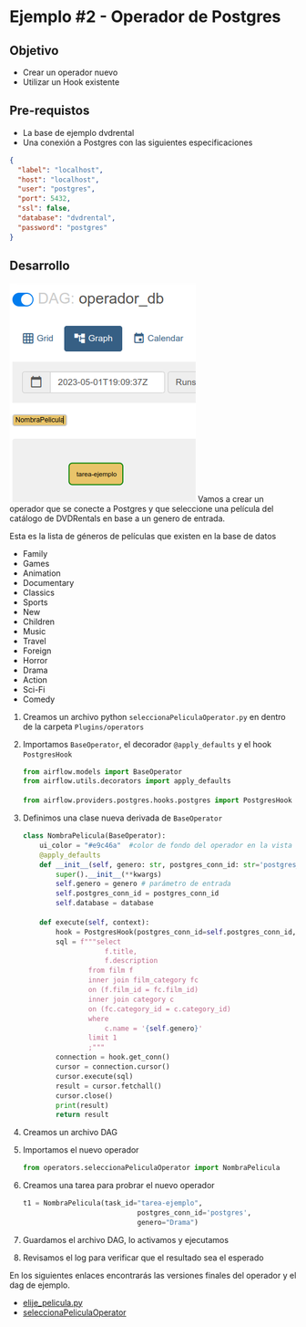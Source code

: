 # Ejemplo #2 - Operador de Postgres

## Objetivo

* Crear un operador nuevo
* Utilizar un Hook existente

## Pre-requistos

- La base de ejemplo dvdrental
- Una conexión a Postgres con las siguientes especificaciones

```json
{
  "label": "localhost",
  "host": "localhost",
  "user": "postgres",
  "port": 5432,
  "ssl": false,
  "database": "dvdrental",
  "password": "postgres"
}
```
## Desarrollo

![](2023-05-01-13-43-26.png)
Vamos a crear un operador que se conecte a Postgres y que seleccione una película del catálogo de DVDRentals en base a un genero de entrada.

Esta es la lista de géneros de películas que existen en la base de datos

- Family
- Games
- Animation
- Documentary
- Classics
- Sports
- New
- Children
- Music
- Travel
- Foreign
- Horror
- Drama
- Action
- Sci-Fi
- Comedy


1. Creamos un archivo python `seleccionaPeliculaOperator.py` en dentro de la carpeta `Plugins/operators`
2. Importamos `BaseOperator`, el decorador `@apply_defaults` y el hook `PostgresHook`

    ```python
    from airflow.models import BaseOperator
    from airflow.utils.decorators import apply_defaults

    from airflow.providers.postgres.hooks.postgres import PostgresHook
    ```

3. Definimos una clase nueva derivada de `BaseOperator`

    ```python
    class NombraPelicula(BaseOperator):
        ui_color = "#e9c46a"  #color de fondo del operador en la vista de Grafo
        @apply_defaults            
        def __init__(self, genero: str, postgres_conn_id: str='postgres_default', database: str='dvdrental', **kwargs) -> None:
            super().__init__(**kwargs)
            self.genero = genero # parámetro de entrada
            self.postgres_conn_id = postgres_conn_id
            self.database = database

        def execute(self, context):
            hook = PostgresHook(postgres_conn_id=self.postgres_conn_id, schema=self.database)
            sql = f"""select
                        f.title,
                        f.description
                    from film f
                    inner join film_category fc
                    on (f.film_id = fc.film_id)
                    inner join category c
                    on (fc.category_id = c.category_id)
                    where
                        c.name = '{self.genero}'
                    limit 1
                    ;"""
            connection = hook.get_conn()
            cursor = connection.cursor()
            cursor.execute(sql)
            result = cursor.fetchall()
            cursor.close()
            print(result)
            return result
    ```

4. Creamos un archivo DAG
5. Importamos el nuevo operador

    ```python
    from operators.seleccionaPeliculaOperator import NombraPelicula
    ```

6. Creamos una tarea para probrar el nuevo operador
    
    ```python
    t1 = NombraPelicula(task_id="tarea-ejemplo",
                                postgres_conn_id='postgres',
                                genero="Drama")
    ```

7. Guardamos el archivo DAG, lo activamos y ejecutamos
8. Revisamos el log para verificar que el resultado sea el esperado

En los siguientes enlaces encontrarás las versiones finales del operador y el dag de ejemplo.

* [elije_pelicula.py](/Sesion-07/Ejemplo-02/assets/dags/elije_pelicula.py)
* [seleccionaPeliculaOperator](/Sesion-07/Ejemplo-02/assets/plugins/seleccionaPeliculaOperator.py)
